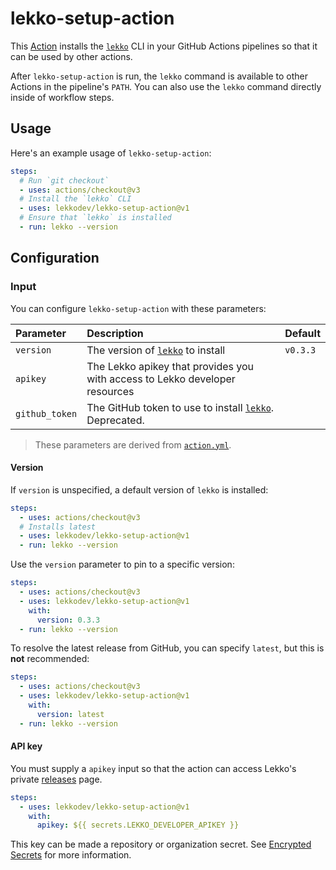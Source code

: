 # lekko-setup-action

This [Action] installs the [`lekko`][lekko-cli] CLI in your GitHub Actions pipelines so that it can be
used by other actions.

After `lekko-setup-action` is run, the `lekko` command is available to other Actions in the pipeline's
`PATH`. You can also use the `lekko` command directly inside of workflow steps.

## Usage

Here's an example usage of `lekko-setup-action`:

```yaml
steps:
  # Run `git checkout`
  - uses: actions/checkout@v3
  # Install the `lekko` CLI
  - uses: lekkodev/lekko-setup-action@v1
  # Ensure that `lekko` is installed
  - run: lekko --version
```

## Configuration

### Input

You can configure `lekko-setup-action` with these parameters:

| Parameter      | Description                                        | Default            |
|:---------------|:---------------------------------------------------|:-------------------|
| `version`      | The version of [`lekko`][lekko-cli] to install | `v0.3.3` |
| `apikey`      | The Lekko apikey that provides you with access to Lekko developer resources |  |
| `github_token` | The GitHub token to use to install [`lekko`][lekko-cli]. Deprecated.   |                    |

> These parameters are derived from [`action.yml`](./action.yml). <br>
#### Version

If `version` is unspecified, a default version of `lekko` is installed:

```yaml
steps:
  - uses: actions/checkout@v3
  # Installs latest
  - uses: lekkodev/lekko-setup-action@v1
  - run: lekko --version
```

Use the `version` parameter to pin to a specific version:

```yaml
steps:
  - uses: actions/checkout@v3
  - uses: lekkodev/lekko-setup-action@v1
    with:
      version: 0.3.3
  - run: lekko --version
```

To resolve the latest release from GitHub, you can specify `latest`, but this is **not**
recommended:

```yaml
steps:
  - uses: actions/checkout@v3
  - uses: lekkodev/lekko-setup-action@v1
    with:
      version: latest
  - run: lekko --version
```

#### API key

You must supply a `apikey` input so that the action can access Lekko's private [releases] page.

```yaml
steps:
  - uses: lekkodev/lekko-setup-action@v1
    with:
      apikey: ${{ secrets.LEKKO_DEVELOPER_APIKEY }}
```
This key can be made a repository or organization secret. See [Encrypted Secrets][secrets] for more information.


[action]: https://docs.github.com/actions
[lekko-cli]: https://github.com/lekkodev/cli
[releases]: https://github.com/lekkodev/cli/releases
[secrets]: https://docs.github.com/en/actions/security-guides/encrypted-secrets
